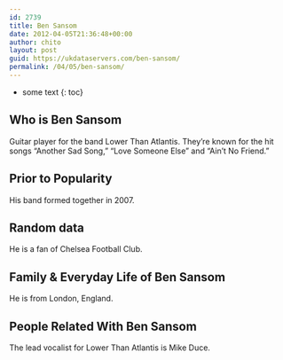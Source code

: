 ```yaml
---
id: 2739
title: Ben Sansom
date: 2012-04-05T21:36:48+00:00
author: chito
layout: post
guid: https://ukdataservers.com/ben-sansom/
permalink: /04/05/ben-sansom/
---
```


* some text
{: toc}


## Who is  Ben Sansom
                  
                  
                  
Guitar player for the band Lower Than Atlantis. They&#8217;re known for the hit songs &#8220;Another Sad Song,&#8221; &#8220;Love Someone Else&#8221; and &#8220;Ain&#8217;t No Friend.&#8221;
                  
                
                
                
## Prior to Popularity 
                  
                  
                  
His band formed together in 2007.
                  
                
                
                
## Random data 
                  
                  
                  
He is a fan of Chelsea Football Club.
                  
                
                
                
## Family & Everyday Life of Ben Sansom
                  
                  
                  
He is from London, England.
                  
                
                
                
## People Related With  Ben Sansom
                  
                  
                  
The lead vocalist for Lower Than Atlantis is Mike Duce.
                  
                
              
            
          
          
          
    
    
  
